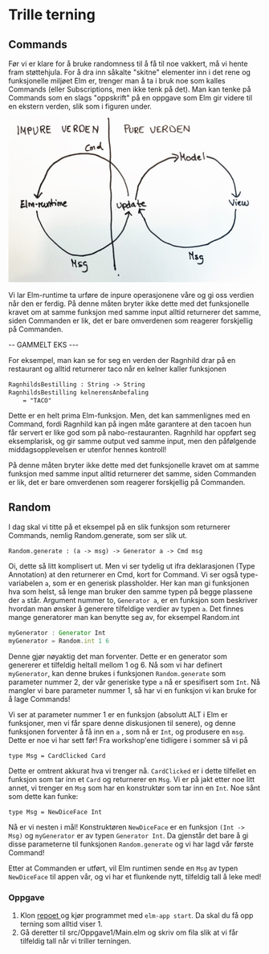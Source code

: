 # Trille terning

## Commands

Før vi er klare for å bruke randomness til å få til noe vakkert, må vi hente fram støttehjula. For å dra inn såkalte "skitne" elementer inn i det rene og funksjonelle miljøet Elm er, trenger man å ta i bruk noe som kalles Commands \(eller Subscriptions, men ikke tenk på det\). Man kan tenke på Commands som en slags "oppskrift" på en oppgave som Elm gir videre til en ekstern verden, slik som i figuren under. 

![](.gitbook/assets/elm-commands%20%281%29.jpg)

Vi lar Elm-runtime ta urføre de inpure operasjonene våre og gi oss verdien når den er ferdig. På denne måten bryter ikke dette med det funksjonelle kravet om at samme funksjon med samme input alltid returnerer det samme, siden Commanden er lik, det er bare omverdenen som reagerer forskjellig på Commanden. 

-- GAMMELT EKS ---

For eksempel, man kan se for seg en verden der Ragnhild drar på en restaurant og alltid returnerer taco når en kelner kaller funksjonen

```text
RagnhildsBestilling : String -> String 
RagnhildsBestilling kelnerensAnbefaling 
    = "TACO"
```

Dette er en helt prima Elm-funksjon. Men, det kan sammenlignes med en Command, fordi Ragnhild kan på ingen måte garantere at den tacoen hun får servert er like god som på nabo-restauranten. Ragnhild har oppført seg eksemplarisk, og gir samme output ved samme input, men den påfølgende middagsopplevelsen er utenfor hennes kontroll! 

På denne måten bryter ikke dette med det funksjonelle kravet om at samme funksjon med samme input alltid returnerer det samme, siden Commanden er lik, det er bare omverdenen som reagerer forskjellig på Commanden. 

## Random

I dag skal vi titte på et eksempel på en slik funksjon som returnerer Commands, nemlig Random.generate, som ser slik ut.

```text
Random.generate : (a -> msg) -> Generator a -> Cmd msg
```

Oi, dette så litt komplisert ut. Men vi ser tydelig ut ifra deklarasjonen \(Type Annotation\) at den returnerer en Cmd, kort for Command. Vi ser også type-variabelen `a`, som er en generisk plassholder. Her kan man gi funksjonen hva som helst, så lenge man bruker den samme typen på begge plassene der `a` står. Argument nummer to,  `Generator a`, er en funksjon som beskriver hvordan man ønsker å generere tilfeldige verdier av typen `a`. Det finnes mange generatorer man kan benytte seg av, for eksempel Random.int

```javascript
myGenerator : Generator Int
myGenerator = Random.int 1 6
```

Denne gjør nøyaktig det man forventer. Dette er en generator som genererer et tilfeldig heltall mellom 1 og 6. Nå som vi har definert `myGenerator`, kan denne brukes i funksjonen `Random.generate` som parameter nummer 2, der vår generiske type `a` nå er spesifisert som `Int`. Nå mangler vi bare parameter nummer 1, så har vi en funksjon vi kan bruke for å lage Commands!

Vi ser at parameter nummer 1 er en funksjon \(absolutt ALT i Elm er funksjoner, men vi får spare denne diskusjonen til senere\), og denne funksjonen forventer å få inn en `a` , som nå er `Int`, og produsere en `msg`. Dette er noe vi har sett før! Fra workshop'ene tidligere i sommer så vi på 

```text
type Msg = CardClicked Card
```

Dette er omtrent akkurat hva vi trenger nå. `CardClicked` er i dette tilfellet en funksjon som tar inn et `Card` og returnerer en `Msg`. Vi er på jakt etter noe litt annet, vi trenger en `Msg` som har en konstruktør som tar inn en `Int`. Noe sånt som dette kan funke:

```
type Msg = NewDiceFace Int
```

Nå er vi nesten i mål! Konstruktøren  `NewDiceFace` er en funksjon  `(Int -> Msg)`  og `myGenerator` er av typen `Generator Int`.  Da gjenstår det bare å gi disse parameterne til funksjonen `Random.generate`  og vi har lagd vår første Command!

Etter at Commanden er utført, vil Elm runtimen sende en `Msg` av typen `NewDiceFace` til appen vår, og vi har et flunkende nytt, tilfeldig tall å leke med!

### Oppgave

1. Klon [repoet ](https://github.com/OFollan/Elm-particle-workshop)og kjør programmet med `elm-app start`.  Da skal du få opp terning som alltid viser 1. 
2.  Gå deretter til src/Oppgave1/Main.elm og skriv om fila slik at vi får tilfeldig tall når vi triller terningen.   

